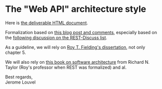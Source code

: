 The "Web API" architecture style
================================

Here is [the deliverable HTML document](http://restlet.github.io/web-api-style/).

Formalization based on [this blog post and comments](http://blog.restlet.com/2013/05/02/how-much-rest-should-your-web-api-get/), especially based on the [following discussion on the REST-Discuss list](http://tech.groups.yahoo.com/group/rest-discuss/message/19371).

As a guideline, we will rely on [Roy T. Fielding's dissertation](http://roy.gbiv.com/pubs/dissertation/top.htm), not only chapter 5. 

We will also rely on [this book on software architecture](http://www.amazon.com/Software-Architecture-Foundations-Theory-Practice/dp/0470167742/) from Richard N. Taylor (Roy's professor when REST was formalized) and al.

Best regards,  
Jerome Louvel
